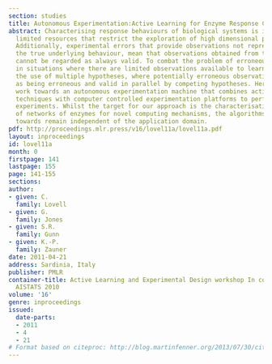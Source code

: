 ```yaml
---
section: studies
title: Autonomous Experimentation:Active Learning for Enzyme Response Characterisation
abstract: Characterising response behaviours of biological systems is impaired by
  limited resources that restrict the exploration of high dimensional parameter spaces.
  Additionally, experimental errors that provide observations not representative of
  the true underlying behaviour, mean that observations obtained from these experiments
  cannot be regarded as always valid. To combat the problem of erroneous observations
  in situations where there are limited observations available to learn from, we consider
  the use of multiple hypotheses, where potentially erroneous observations are considered
  as being erroneous and valid in parallel by competing hypotheses. Here we describe
  work towards an autonomous experimentation machine that combines active learning
  techniques with computer controlled experimentation platforms to perform physical
  experiments. Whilst the target for our approach is the characterisation of the behaviours
  of networks of enzymes for novel computing mechanisms, the algorithms we are working
  towards remain independent of the application domain.
pdf: http://proceedings.mlr.press/v16/lovel11a/lovel11a.pdf
layout: inproceedings
id: lovel11a
month: 0
firstpage: 141
lastpage: 155
page: 141-155
sections: 
author:
- given: C.
  family: Lovell
- given: G.
  family: Jones
- given: S.R.
  family: Gunn
- given: K.-P.
  family: Zauner
date: 2011-04-21
address: Sardinia, Italy
publisher: PMLR
container-title: Active Learning and Experimental Design workshop In conjunction with
  AISTATS 2010
volume: '16'
genre: inproceedings
issued:
  date-parts:
  - 2011
  - 4
  - 21
# Format based on citeproc: http://blog.martinfenner.org/2013/07/30/citeproc-yaml-for-bibliographies/
---
```

